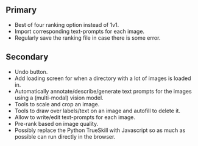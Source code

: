 ## Primary
- Best of four ranking option instead of 1v1.
- Import corresponding text-prompts for each image.
- Regularly save the ranking file in case there is some error.

## Secondary
- Undo button.
- Add loading screen for when a directory with a lot of images is loaded in.
- Automatically annotate/describe/generate text prompts for the images using a (multi-modal) vision model.
- Tools to scale and crop an image.
- Tools to draw over labels/text on an image and autofill to delete it.
- Allow to write/edit text-prompts for each image.
- Pre-rank based on image quality.
- Possibly replace the Python TrueSkill with Javascript so as much as possible can run directly in the browser.